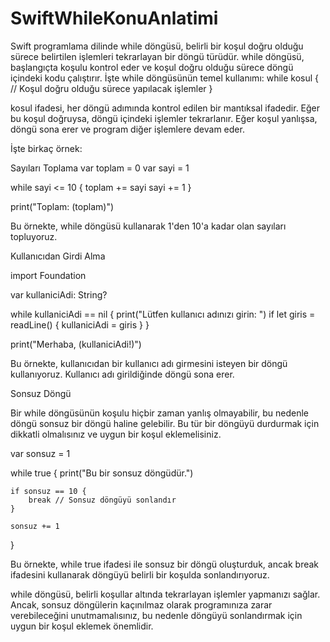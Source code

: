 # SwiftWhileKonuAnlatimi
Swift programlama dilinde while döngüsü, belirli bir koşul doğru olduğu sürece belirtilen 
işlemleri tekrarlayan bir döngü türüdür. while döngüsü, başlangıçta koşulu kontrol eder ve 
koşul doğru olduğu sürece döngü içindeki kodu çalıştırır. İşte while döngüsünün temel kullanımı:
while kosul {
    // Koşul doğru olduğu sürece yapılacak işlemler
}

kosul ifadesi, her döngü adımında kontrol edilen bir mantıksal ifadedir. Eğer bu koşul doğruysa, 
döngü içindeki işlemler tekrarlanır. Eğer koşul yanlışsa, döngü sona erer ve program diğer işlemlere devam eder.

İşte birkaç örnek:

Sayıları Toplama
var toplam = 0
var sayi = 1

while sayi <= 10 {
    toplam += sayi
    sayi += 1
}

print("Toplam: \(toplam)")

Bu örnekte, while döngüsü kullanarak 1'den 10'a kadar olan sayıları topluyoruz.

Kullanıcıdan Girdi Alma

import Foundation

var kullaniciAdi: String?

while kullaniciAdi == nil {
    print("Lütfen kullanıcı adınızı girin: ")
    if let giris = readLine() {
        kullaniciAdi = giris
    }
}

print("Merhaba, \(kullaniciAdi!)")

Bu örnekte, kullanıcıdan bir kullanıcı adı girmesini isteyen bir döngü kullanıyoruz. Kullanıcı adı girildiğinde döngü sona erer.

Sonsuz Döngü

Bir while döngüsünün koşulu hiçbir zaman yanlış olmayabilir, bu nedenle döngü sonsuz bir döngü haline gelebilir. Bu tür bir 
döngüyü durdurmak için dikkatli olmalısınız ve uygun bir koşul eklemelisiniz.

var sonsuz = 1

while true {
    print("Bu bir sonsuz döngüdür.")
    
    if sonsuz == 10 {
        break // Sonsuz döngüyü sonlandır
    }
    
    sonsuz += 1
}

Bu örnekte, while true ifadesi ile sonsuz bir döngü oluşturduk, ancak break ifadesini kullanarak döngüyü belirli bir koşulda sonlandırıyoruz.

while döngüsü, belirli koşullar altında tekrarlayan işlemler yapmanızı sağlar. Ancak, sonsuz döngülerin kaçınılmaz olarak
programınıza zarar verebileceğini unutmamalısınız, bu nedenle döngüyü sonlandırmak için uygun bir koşul eklemek önemlidir.
